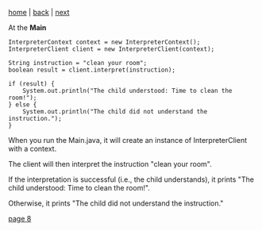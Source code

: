 [home](./page01.md) | [back](./page06.md) | [next](./page08.md)

At the **Main**

```
InterpreterContext context = new InterpreterContext();
InterpreterClient client = new InterpreterClient(context);

String instruction = "clean your room";
boolean result = client.interpret(instruction);

if (result) {
    System.out.println("The child understood: Time to clean the room!");
} else {
    System.out.println("The child did not understand the instruction.");
}
```

When you run the Main.java, it will create an instance of InterpreterClient with a context. 

The client will then interpret the instruction "clean your room". 

If the interpretation is successful (i.e., the child understands), it prints "The child understood: Time to clean the room!". 

Otherwise, it prints "The child did not understand the instruction."


[page 8](./page08.md)
